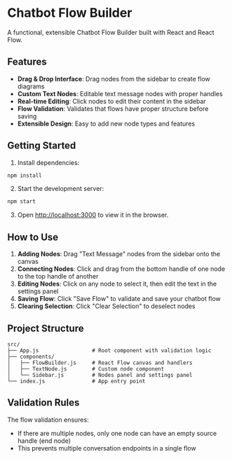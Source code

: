 # Chatbot Flow Builder

A functional, extensible Chatbot Flow Builder built with React and React Flow.

## Features

- **Drag & Drop Interface**: Drag nodes from the sidebar to create flow diagrams
- **Custom Text Nodes**: Editable text message nodes with proper handles
- **Real-time Editing**: Click nodes to edit their content in the sidebar
- **Flow Validation**: Validates that flows have proper structure before saving
- **Extensible Design**: Easy to add new node types and features

## Getting Started

1. Install dependencies:
```bash
npm install
```

2. Start the development server:
```bash
npm start
```

3. Open [http://localhost:3000](http://localhost:3000) to view it in the browser.

## How to Use

1. **Adding Nodes**: Drag "Text Message" nodes from the sidebar onto the canvas
2. **Connecting Nodes**: Click and drag from the bottom handle of one node to the top handle of another
3. **Editing Nodes**: Click on any node to select it, then edit the text in the settings panel
4. **Saving Flow**: Click "Save Flow" to validate and save your chatbot flow
5. **Clearing Selection**: Click "Clear Selection" to deselect nodes

## Project Structure

```
src/
├── App.js                 # Root component with validation logic
├── components/
│   ├── FlowBuilder.js     # React Flow canvas and handlers
│   ├── TextNode.js        # Custom node component
│   └── Sidebar.js         # Nodes panel and settings panel
└── index.js               # App entry point
```

## Validation Rules

The flow validation ensures:
- If there are multiple nodes, only one node can have an empty source handle (end node)
- This prevents multiple conversation endpoints in a single flow

